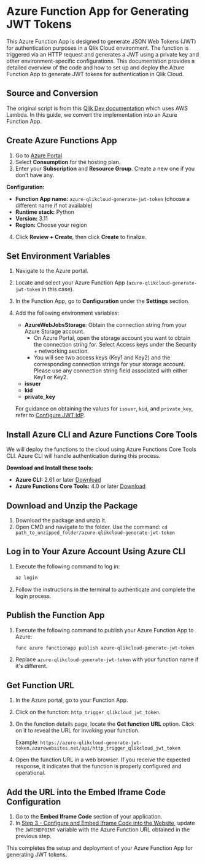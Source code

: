 # Azure Function App for Generating JWT Tokens

This Azure Function App is designed to generate JSON Web Tokens (JWT) for authentication purposes in a Qlik Cloud environment. The function is triggered via an HTTP request and generates a JWT using a private key and other environment-specific configurations.
This documentation provides a detailed overview of the code and how to set up and deploy the Azure Function App to generate JWT tokens for authentication in Qlik Cloud.

## Source and Conversion
The original script is from this [Qlik Dev documentation](https://qlik.dev/embed/iframe/quickstart/embedding-with-anonymous-access-and-qlik-cloud/#step-3---configure-web-page-variables) which uses AWS Lambda. In this guide, we convert the implementation into an Azure Function App.

## Create Azure Functions App
1. Go to [Azure Portal](https://portal.azure.com/#create/Microsoft.FunctionApp)
2. Select **Consumption** for the hosting plan.
3. Enter your **Subscription** and **Resource Group**. Create a new one if you don’t have any.

**Configuration:**
- **Function App name:** `azure-qlikcloud-generate-jwt-token` (choose a different name if not available)
- **Runtime stack:** Python
- **Version:** 3.11
- **Region:** Choose your region

4. Click **Review + Create**, then click **Create** to finalize.

## Set Environment Variables
1. Navigate to the Azure portal.
2. Locate and select your Azure Function App (`azure-qlikcloud-generate-jwt-token` in this case).
3. In the Function App, go to **Configuration** under the **Settings** section.
4. Add the following environment variables:
   - **AzureWebJobsStorage**: Obtain the connection string from your Azure Storage account.
      - On Azure Portal, open the storage account you want to obtain the connection string for. Select Access keys under the Security + networking section.
      - You will see two access keys (Key1 and Key2) and the corresponding connection strings for your storage account. Please use any connection string field associated with either Key1 or Key2.
   - **issuer**
   - **kid**
   - **private_key**

   For guidance on obtaining the values for `issuer`, `kid`, and `private_key`, refer to [Configure JWT IdP](https://qlik.dev/embed/iframe/quickstart/embedding-with-anonymous-access-and-qlik-cloud/).

## Install Azure CLI and Azure Functions Core Tools
We will deploy the functions to the cloud using Azure Functions Core Tools CLI. Azure CLI will handle authentication during this process.

**Download and Install these tools:**
- **Azure CLI:** 2.61 or later [Download](https://azcliprod.blob.core.windows.net/msi/azure-cli-2.61.0-x64.msi)
- **Azure Functions Core Tools:** 4.0 or later [Download](https://functionscdn.azureedge.net/public/artifacts/v4/latest/func-cli-x64.msi)

## Download and Unzip the Package
1. Download the package and unzip it.
2. Open CMD and navigate to the folder. Use the command: `cd path_to_unzipped_folder/azure-qlikcloud-generate-jwt-token`

## Log in to Your Azure Account Using Azure CLI
1. Execute the following command to log in:
    ```bash
    az login
    ```
2. Follow the instructions in the terminal to authenticate and complete the login process.

## Publish the Function App
1. Execute the following command to publish your Azure Function App to Azure:
    ```bash
    func azure functionapp publish azure-qlikcloud-generate-jwt-token
    ```
2. Replace `azure-qlikcloud-generate-jwt-token` with your function name if it's different.

## Get Function URL
1. In the Azure portal, go to your Function App.
2. Click on the function: `http_trigger_qlikcloud_jwt_token`.
3. On the function details page, locate the **Get function URL** option. Click on it to reveal the URL for invoking your function.

   Example: `https://azure-qlikcloud-generate-jwt-token.azurewebsites.net/api/http_trigger_qlikcloud_jwt_token`
4. Open the function URL in a web browser. If you receive the expected response, it indicates that the function is properly configured and operational.

## Add the URL into the Embed Iframe Code Configuration
1. Go to the **Embed Iframe Code** section of your application.
2. In [Step 3 - Configure and Embed Iframe Code into the Website](https://qlik.dev/embed/iframe/quickstart/embedding-with-anonymous-access-and-qlik-cloud/#step-3---configure-web-page-variables), update the `JWTENDPOINT` variable with the Azure Function URL obtained in the previous step.

This completes the setup and deployment of your Azure Function App for generating JWT tokens.
